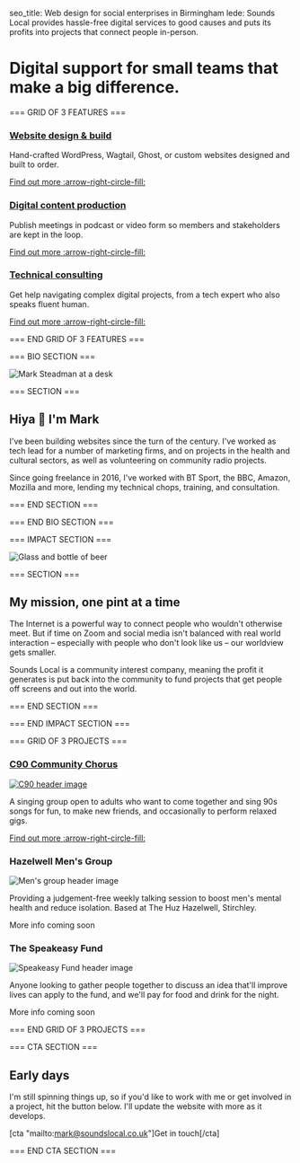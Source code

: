 seo_title: Web design for social enterprises in Birmingham
lede: Sounds Local provides hassle-free digital services to good causes and puts its profits into projects that connect people in-person.

# Digital support for small teams that make a big difference.

=== GRID OF 3 FEATURES ===

### [Website design & build](/websites/)

Hand-crafted WordPress, Wagtail, Ghost, or custom websites designed and built to order.

[Find out more :arrow-right-circle-fill:](/websites/)

### [Digital content production](/production/)

Publish meetings in podcast or video form so members and stakeholders are kept in the loop.

[Find out more :arrow-right-circle-fill:](/production/)

### [Technical consulting](/consulting/)

Get help navigating complex digital projects, from a tech expert who also speaks fluent human.

[Find out more :arrow-right-circle-fill:](/consulting/)

=== END GRID OF 3 FEATURES ===

=== BIO SECTION ===

![Mark Steadman at a desk](img/mark-desk.svg)

=== SECTION ===

## Hiya 👋 I'm Mark

I've been building websites since the turn of the century. I've worked as tech lead for a number of marketing firms, and on projects in the health and cultural sectors, as well as volunteering on community radio projects.

Since going freelance in 2016, I've worked with BT Sport, the BBC, Amazon, Mozilla and more, lending my technical chops, training, and consultation.

=== END SECTION ===

=== END BIO SECTION ===

=== IMPACT SECTION ===

![Glass and bottle of beer](img/beer.svg)

=== SECTION ===

## My mission, one pint at a time

The Internet is a powerful way to connect people who wouldn't otherwise meet. But if time on Zoom and social media isn't balanced with real world interaction – especially with people who don't look like us – our worldview gets smaller.

Sounds Local is a community interest company, meaning the profit it generates is put back into the community to fund projects that get people off screens and out into the world.

=== END SECTION ===

=== END IMPACT SECTION ===

=== GRID OF 3 PROJECTS ===

### [C90 Community Chorus](/c90/)

[![C90 header image](img/frontpage-c90.jpg)](/c90/)

A singing group open to adults who want to come together and sing 90s songs for fun, to make new friends, and occasionally to perform relaxed gigs.

[Find out more :arrow-right-circle-fill:](/c90/)

### Hazelwell Men's Group

![Men's group header image](img/frontpage-mensgroup.jpg)

Providing a judgement-free weekly talking session to boost men's mental health and reduce isolation. Based at The Huz Hazelwell, Stirchley.

More info coming soon

### The Speakeasy Fund
![Speakeasy Fund header image](img/frontpage-speakeasy.jpg)

Anyone looking to gather people together to discuss an idea that'll improve lives can apply to the fund, and we'll pay for food and drink for the night.

More info coming soon

=== END GRID OF 3 PROJECTS ===

=== CTA SECTION ===

## Early days

I'm still spinning things up, so if you'd like to work with me or get involved in a project, hit the button below. I'll update the website with more as it develops.

[cta "mailto:mark@soundslocal.co.uk"]Get in touch[/cta]

=== END CTA SECTION ===
